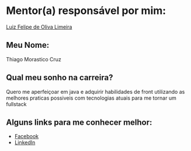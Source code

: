 # Mentor(a) responsável por mim:

[Luiz Felipe de Oliva Limeira](mentors/profiles/luiz_felipe_limeira.md)

## Meu Nome:

Thiago Morastico Cruz

## Qual meu sonho na carreira?

Quero me aperfeiçoar em java e adquirir habilidades de front utilizando as melhores praticas possiveis com tecnologias atuais para 
me tornar um fullstack

## Alguns links para me conhecer melhor:

- [Facebook](http://www.facebook.com/thiago.morasticocruz)
- [LinkedIn](https://br.linkedin.com/in/thiago-morástico-cruz-3bb14666)
